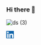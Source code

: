 ### Hi there 👋


![ds (3)](https://user-images.githubusercontent.com/74107667/156907720-84c039c9-8429-49f2-b4f0-eb1a2686e07a.jpg)


<a href="/SAXENA-SANTOSH/SAXENA-SANTOSH/blob/main/linkedin.com/in/santosh-saxena"><img src="https://github.com/SAXENA-SANTOSH/SAXENA-SANTOSH/raw/main/Images/Linkedin.png" height="20" style="max-width: 100%;"><img style="max-width: 100%;"></a>
<!--
**mujtwa/mujtwa** is a ✨ _special_ ✨ repository because its `README.md` (this file) appears on your GitHub profile.

Here are some ideas to get you started:

- 🔭 I’m currently working on ...
- 🌱 I’m currently learning ...
- 👯 I’m looking to collaborate on ...
- 🤔 I’m looking for help with ...
- 💬 Ask me about ...
- 📫 How to reach me: ...
- 😄 Pronouns: ...
- ⚡ Fun fact: ...
-->
